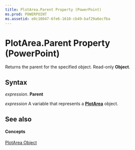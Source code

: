 ```yaml
---
title: PlotArea.Parent Property (PowerPoint)
ms.prod: POWERPOINT
ms.assetid: e0c10047-6fe6-1610-cb49-baf29a6ecfba
---
```



# PlotArea.Parent Property (PowerPoint)

Returns the parent for the specified object. Read-only  **Object**.


## Syntax

 _expression_. **Parent**

 _expression_ A variable that represents a **[PlotArea](plotarea-object-powerpoint.md)** object.


## See also


#### Concepts


[PlotArea Object](plotarea-object-powerpoint.md)

